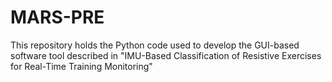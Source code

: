# MARS-PRE
This repository holds the Python code used to develop the GUI-based software tool described in "IMU-Based Classification of Resistive Exercises for Real-Time Training Monitoring"
